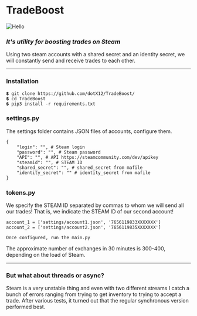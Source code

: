 # TradeBoost

![Hello](https://i.imgur.com/LzANd6f.png)


### ***It's utility for boosting trades on Steam***
Using two steam accounts with a shared secret and an identity secret, we will constantly send and receive trades to each other.

-------------------------

### Installation

```
💲 git clone https://github.com/dotX12/TradeBoost/
💲 cd TradeBoost
💲 pip3 install -r requirements.txt
```

### settings.py

The settings folder contains JSON files of accounts, configure them.

```
{
    "login": "", # Steam login
    "password": "", # Steam password
    "API": "", # API https://steamcommunity.com/dev/apikey
    "steamid": "", # STEAM ID 
    "shared_secret": "", # shared_secret from mafile
    "identity_secret": "" # identity_secret from mafile
}
```

### tokens.py

We specify the STEAM ID separated by commas to whom we will send all our trades!
That is, we indicate the STEAM ID of our second account!

```
account_1 = ['settings/account1.json', '7656119833XXXXXXX']
account_2 = ['settings/account2.json', '7656119835XXXXXXX']

```

    Once configured, run the main.py

The approximate number of exchanges in 30 minutes is 300-400, depending on the load of Steam.



---

### But what about threads or async?

Steam is a very unstable thing and even with two different streams I catch a bunch of errors ranging from trying to get inventory to trying to accept a trade. After various tests, it turned out that the regular synchronous version performed best.

